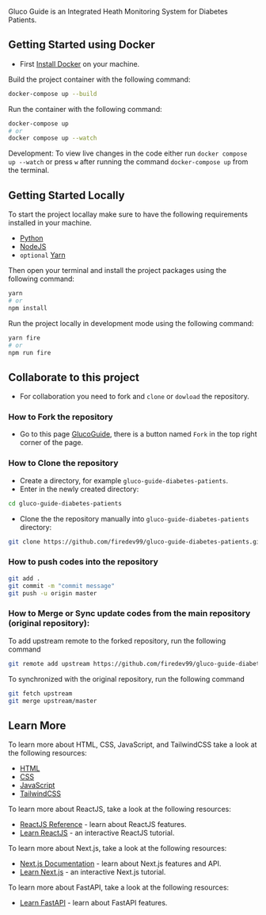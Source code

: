 Gluco Guide is an Integrated Heath Monitoring System for Diabetes Patients.

## Getting Started using Docker

- First [Install Docker](https://docs.docker.com/get-docker/) on your machine.

Build the project container with the following command:

```bash
docker-compose up --build
```

Run the container with the following command:

```bash
docker-compose up
# or
docker compose up --watch
```

Development: To view live changes in the code either run `docker compose up --watch` or press `w` after running the command `docker-compose up` from the terminal.

## Getting Started Locally

To start the project locallay make sure to have the following requirements installed in your machine.

- [Python](https://www.python.org/downloads/)
- [NodeJS](https://nodejs.org/en/download/source-code)
- `optional` [Yarn](https://classic.yarnpkg.com/lang/en/docs/install/#windows-stable)

Then open your terminal and install the project packages using the following command:

```bash
yarn
# or
npm install
```

Run the project locally in development mode using the following command:

```bash
yarn fire
# or
npm run fire
```

## Collaborate to this project

- For collaboration you need to fork and `clone` or `dowload` the repository.

### How to Fork the repository

- Go to this page [GlucoGuide](https://fastapi.tiangolo.com/tutorial), there is a button named `Fork` in the top right corner of the page.

### How to Clone the repository

- Create a directory, for example `gluco-guide-diabetes-patients`.
- Enter in the newly created directory:

```bash
cd gluco-guide-diabetes-patients
```

- Clone the the repository manually into `gluco-guide-diabetes-patients` directory:

```bash
git clone https://github.com/firedev99/gluco-guide-diabetes-patients.git
```

### How to push codes into the repository

```bash
git add .
git commit -m "commit message"
git push -u origin master
```

### How to Merge or Sync update codes from the main repository (original repository):

To add upstream remote to the forked repository, run the following command

```bash
git remote add upstream https://github.com/firedev99/gluco-guide-diabetes-patients.git
```

To synchronized with the original repository, run the following command

```bash
git fetch upstream
git merge upstream/master
```

## Learn More

To learn more about HTML, CSS, JavaScript, and TailwindCSS take a look at the following resources:

- [HTML](https://www.w3schools.com/html)
- [CSS](https://www.w3schools.com/css)
- [JavaScript](https://www.w3schools.com/js)
- [TailwindCSS](https://tailwindcss.com/docs)

To learn more about ReactJS, take a look at the following resources:

- [ReactJS Reference](https://react.dev/reference/react) - learn about ReactJS features.
- [Learn ReactJS](https://react.dev/learn) - an interactive ReactJS tutorial.

To learn more about Next.js, take a look at the following resources:

- [Next.js Documentation](https://nextjs.org/docs) - learn about Next.js features and API.
- [Learn Next.js](https://nextjs.org/learn) - an interactive Next.js tutorial.

To learn more about FastAPI, take a look at the following resources:

- [Learn FastAPI](https://fastapi.tiangolo.com/tutorial) - learn about FastAPI features.
